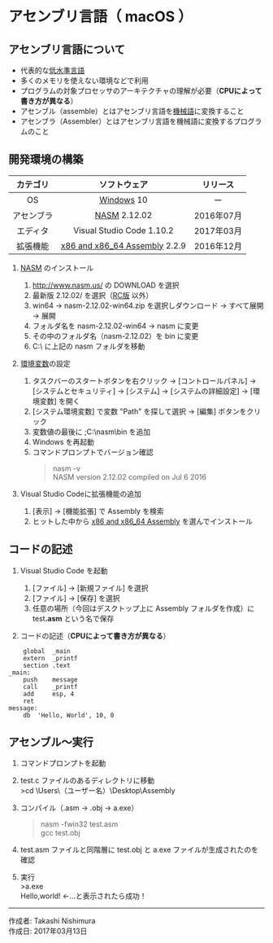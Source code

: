 # アセンブリ言語（ macOS ）

## アセンブリ言語について

* 代表的な[低水準言語](http://bit.ly/2meoB4s)
* 多くのメモリを使えない環境などで利用
* プログラムの対象プロセッサのアーキテクチャの理解が必要（<b>CPUによって書き方が異なる</b>）
* アセンブル（assemble）とはアセンブリ言語を[機械語](http://bit.ly/2ma4xDp)に変換すること
* アセンブラ（Assembler）とはアセンブリ言語を機械語に変換するプログラムのこと

## 開発環境の構築

|カテゴリ|ソフトウェア|リリース|
|:--:|:--:|:--:|
|OS|[Windows](https://ja.wikipedia.org/wiki/Microsoft_Windows) 10|ー|2017年01月|
|アセンブラ|[NASM](https://ja.wikipedia.org/wiki/Netwide_Assembler) 2.12.02|2016年07月|
|エディタ|Visual Studio Code 1.10.2|2017年03月|
|拡張機能|[x86 and x86_64 Assembly](http://bit.ly/2lRBkO9) 2.2.9|2016年12月|

1. [NASM](https://ja.wikipedia.org/wiki/Netwide_Assembler) のインストール  
    1. http://www.nasm.us/ の DOWNLOAD を選択
    1. 最新版 2.12.02/ を選択（[RC版](http://bit.ly/2mgsS6X) 以外）
    1. win64 → nasm-2.12.02-win64.zip を選択しダウンロード → すべて展開 → 展開
    1. フォルダ名を nasm-2.12.02-win64 → nasm に変更
    1. その中のフォルダ名（nasm-2.12.02）を bin に変更
    1. C:\ に上記の nasm フォルダを移動

1. [環境変数](http://bit.ly/2lCIAgK)の設定  
    1. タスクバーのスタートボタンを右クリック → [コントロールパネル] → [システムとセキュリティ] → [システム] → [システムの詳細設定] → [環境変数] を開く
    1. [システム環境変数] で変数 "Path" を探して選択 → [編集] ボタンをクリック
    1. 変数値の最後に ;C:\nasm\bin を追加
    1. Windows を再起動
    1. コマンドプロンプトでバージョン確認
        >nasm -v  
        NASM version 2.12.02 compiled on Jul  6 2016

1. Visual Studio Codeに拡張機能の追加  
    1. [表示] → [機能拡張] で Assembly を検索
    1. ヒットした中から [x86 and x86_64 Assembly](http://bit.ly/2lRBkO9) を選んでインストール

## コードの記述

1. Visual Studio Code を起動
    1. [ファイル] → [新規ファイル] を選択
    1. [ファイル] → [保存] を選択
    1. 任意の場所（今回はデスクトップ上に Assembly フォルダを作成）に test<b>.asm</b> という名で保存

1. コードの記述（<b>CPUによって書き方が異なる</b>）
```
    global  _main
    extern  _printf
    section .text
_main:
    push    message
    call    _printf
    add     esp, 4
    ret
message:
    db  'Hello, World', 10, 0
```

## アセンブル〜実行

1. コマンドプロンプトを起動

1. test.c ファイルのあるディレクトリに移動  
    \>cd \Users\（ユーザー名）\Desktop\Assembly

1. コンパイル（.asm → .obj → a.exe）  
    >nasm -fwin32 test.asm  
    >gcc test.obj

1. test.asm ファイルと同階層に test.obj と a.exe ファイルが生成されたのを確認

1. 実行  
    \>a.exe  
    Hello,world! ←…と表示されたら成功！

***
作成者: Takashi Nishimura  
作成日: 2017年03月13日